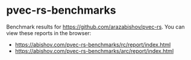 # pvec-rs-benchmarks

Benchmark results for https://github.com/arazabishov/pvec-rs. You can view these reports in the browser:

- https://abishov.com/pvec-rs-benchmarks/rc/report/index.html
- https://abishov.com/pvec-rs-benchmarks/arc/report/index.html
